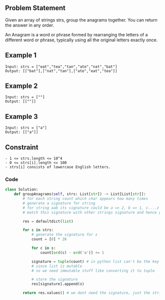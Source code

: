 ## Problem Statement

Given an array of strings strs, group the anagrams together. You can return the answer in any order.

An Anagram is a word or phrase formed by rearranging the letters of a different word or phrase, typically using all the original letters exactly once.

## Example 1

```
Input: strs = ["eat","tea","tan","ate","nat","bat"]
Output: [["bat"],["nat","tan"],["ate","eat","tea"]]
```

## Example 2

```
Input: strs = [""]
Output: [[""]]
```

## Example 3

```
Input: strs = ["a"]
Output: [["a"]]
```

## Constraint

```
- 1 <= strs.length <= 10^4
- 0 <= strs[i].length <= 100
- strs[i] consists of lowercase English letters.
```

### Code

```python
class Solution:
    def groupAnagrams(self, strs: List[str]) -> List[List[str]]:
        # for each string count which char appears how many times
        # generate a signature for string
        # for string aab its signature could be a => 2, b => 1, c....z => 0
        # match this signature with other strings signature and hence group them if matched

        res = defaultdict(list)

        for s in strs:
            # generate the signature for s
            count = [0] * 26

            for c in s:
                count[ord(c) - ord('a')] += 1

            signature = tuple(count) # in python list can't be the key of dict
            # since list is mutable
            # so we need immutable stuff like converting it to tuple

            # store the signature
            res[signature].append(s)

        return res.values() # we dont need the signature, just the strings

```

